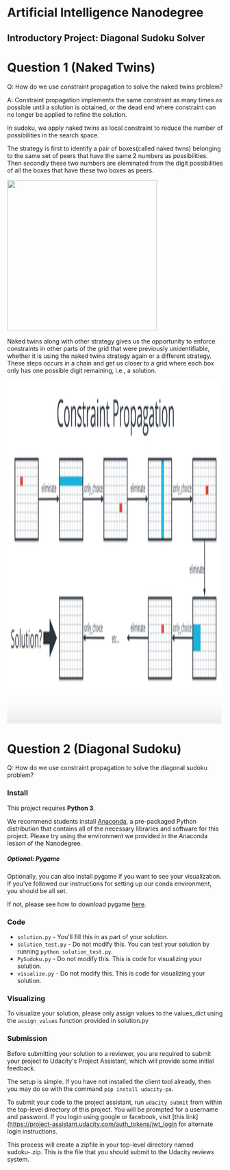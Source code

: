 # Artificial Intelligence Nanodegree
## Introductory Project: Diagonal Sudoku Solver

# Question 1 (Naked Twins)
Q: How do we use constraint propagation to solve the naked twins problem?  


A:  Constraint propagation implements the same constraint as many times as possible until a solution is obtained, or the dead end where constraint can no longer be applied to refine the solution.

In sudoku, we apply naked twins as local constraint to reduce the number of possibilities in the search space.

The strategy is first to identify a pair of boxes(called naked twns) belonging to the same set of peers that have the same 2 numbers as possibilities. Then secondly these two numbers are eleminated from the digit possibilities of all the boxes that have these two boxes as peers.

<img src="https://d17h27t6h515a5.cloudfront.net/topher/2017/January/5877cc63_naked-twins/naked-twins.png" width="350" height="350" />

   Naked twins along with other strategy gives us the opportunity to enforce constraints in other parts of the grid that were previously unidentifiable, whether it is using the naked twins strategy again or a different strategy. These steps occurs in a chain and get us closer to a grid where each box only has one possible digit remaining, i.e., a solution.

<img src="images/chain.png" width="500" height="800" />




# Question 2 (Diagonal Sudoku)
Q: How do we use constraint propagation to solve the diagonal sudoku problem?  








### Install

This project requires **Python 3**.

We recommend students install [Anaconda](https://www.continuum.io/downloads), a pre-packaged Python distribution that contains all of the necessary libraries and software for this project. 
Please try using the environment we provided in the Anaconda lesson of the Nanodegree.

##### Optional: Pygame

Optionally, you can also install pygame if you want to see your visualization. If you've followed our instructions for setting up our conda environment, you should be all set.

If not, please see how to download pygame [here](http://www.pygame.org/download.shtml).

### Code

* `solution.py` - You'll fill this in as part of your solution.
* `solution_test.py` - Do not modify this. You can test your solution by running `python solution_test.py`.
* `PySudoku.py` - Do not modify this. This is code for visualizing your solution.
* `visualize.py` - Do not modify this. This is code for visualizing your solution.

### Visualizing

To visualize your solution, please only assign values to the values_dict using the ```assign_values``` function provided in solution.py

### Submission
Before submitting your solution to a reviewer, you are required to submit your project to Udacity's Project Assistant, which will provide some initial feedback.  

The setup is simple.  If you have not installed the client tool already, then you may do so with the command `pip install udacity-pa`.  

To submit your code to the project assistant, run `udacity submit` from within the top-level directory of this project.  You will be prompted for a username and password.  If you login using google or facebook, visit [this link](https://project-assistant.udacity.com/auth_tokens/jwt_login for alternate login instructions.

This process will create a zipfile in your top-level directory named sudoku-<id>.zip.  This is the file that you should submit to the Udacity reviews system.

